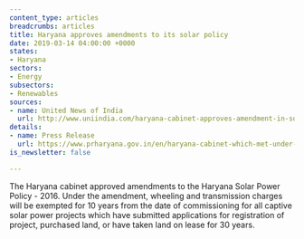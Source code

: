 ```yaml
---
content_type: articles
breadcrumbs: articles
title: Haryana approves amendments to its solar policy
date: 2019-03-14 04:00:00 +0000
states:
- Haryana
sectors:
- Energy
subsectors:
- Renewables
sources:
- name: United News of India
  url: http://www.uniindia.com/haryana-cabinet-approves-amendment-in-solar-power-policy/north/news/1522131.html
details:
- name: Press Release
  url: https://www.prharyana.gov.in/en/haryana-cabinet-which-met-under-the-chairmanship-of-chief-minister-mr-manohar-lal-here-today-106
is_newsletter: false

---
```

The Haryana cabinet approved amendments to the Haryana Solar Power Policy - 2016. Under the amendment, wheeling and transmission charges will be exempted for 10 years from the date of commissioning for all captive solar power projects which have submitted applications for registration of project, purchased land, or have taken land on lease for 30 years.
